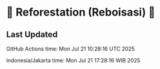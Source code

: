 
# 🌳 Reforestation (Reboisasi) 🌲

## Last Updated

GitHub Actions time: Mon Jul 21 10:28:16 UTC 2025

Indonesia/Jakarta time: Mon Jul 21 17:28:16 WIB 2025
